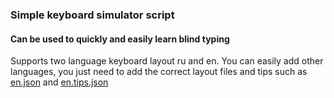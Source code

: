 ### Simple keyboard simulator script

#### Can be used to quickly and easily learn blind typing

Supports two language keyboard layout ru and en.
You can easily add other languages, you just need to add the correct
layout files and tips such as
[en.json](https://github.com/ptakmakov/kbsim_react/blob/main/public/fapi/en/keys.json) and
[en.tips.json](https://github.com/ptakmakov/kbsim_react/blob/main/public/fapi/en/tips.json)
